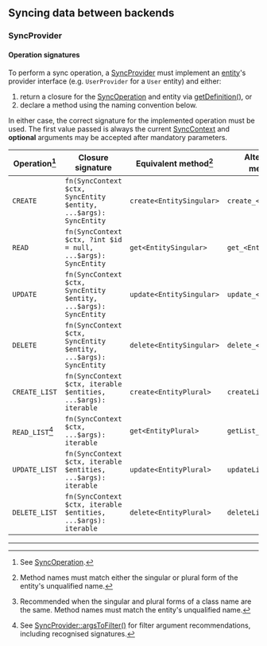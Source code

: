 ## Syncing data between backends

### SyncProvider

#### Operation signatures

To perform a sync operation, a [SyncProvider][SyncProvider] must implement an
[entity][SyncEntity]'s provider interface (e.g. `UserProvider` for a `User`
entity) and either:

1. return a closure for the [SyncOperation][SyncOperation] and entity via
   [getDefinition()][getDefinition], or
2. declare a method using the naming convention below.

In either case, the correct signature for the implemented operation must be
used. The first value passed is always the current [SyncContext][SyncContext]
and **optional** arguments may be accepted after mandatory parameters.

| Operation[^op]  | Closure signature                                                | Equivalent method[^1]    | Alternative method[^2] |
| --------------- | ---------------------------------------------------------------- | ------------------------ | ---------------------- |
| `CREATE`        | `fn(SyncContext $ctx, SyncEntity $entity, ...$args): SyncEntity` | `create<EntitySingular>` | `create_<Entity>`      |
| `READ`          | `fn(SyncContext $ctx, ?int $id = null, ...$args): SyncEntity`    | `get<EntitySingular>`    | `get_<Entity>`         |
| `UPDATE`        | `fn(SyncContext $ctx, SyncEntity $entity, ...$args): SyncEntity` | `update<EntitySingular>` | `update_<Entity>`      |
| `DELETE`        | `fn(SyncContext $ctx, SyncEntity $entity, ...$args): SyncEntity` | `delete<EntitySingular>` | `delete_<Entity>`      |
| `CREATE_LIST`   | `fn(SyncContext $ctx, iterable $entities, ...$args): iterable`   | `create<EntityPlural>`   | `createList_<Entity>`  |
| `READ_LIST`[^3] | `fn(SyncContext $ctx, ...$args): iterable`                       | `get<EntityPlural>`      | `getList_<Entity>`     |
| `UPDATE_LIST`   | `fn(SyncContext $ctx, iterable $entities, ...$args): iterable`   | `update<EntityPlural>`   | `updateList_<Entity>`  |
| `DELETE_LIST`   | `fn(SyncContext $ctx, iterable $entities, ...$args): iterable`   | `delete<EntityPlural>`   | `deleteList_<Entity>`  |

[^op]: See [SyncOperation][SyncOperation].

[^1]: Method names must match either the singular or plural form of the entity's
    unqualified name.

[^2]: Recommended when the singular and plural forms of a class name are the
    same. Method names must match the entity's unqualified name.

[^3]: See [SyncProvider::argsToFilter()][argsToFilter] for filter argument
    recommendations, including recognised signatures.


---

[argsToFilter]: https://lkrms.github.io/php-util/classes/Lkrms-Sync-Concept-SyncProvider.html#method_argsToFilter
[getDefinition]: https://lkrms.github.io/php-util/classes/Lkrms-Sync-Concept-SyncProvider.html#method_getDefinition
[SyncContext]: https://lkrms.github.io/php-util/classes/Lkrms-Sync-Support-SyncContext.html
[SyncEntity]: https://lkrms.github.io/php-util/classes/Lkrms-Sync-Concept-SyncEntity.html
[SyncOperation]: https://lkrms.github.io/php-util/classes/Lkrms-Sync-Support-SyncOperation.html
[SyncProvider]: https://lkrms.github.io/php-util/classes/Lkrms-Sync-Concept-SyncProvider.html

